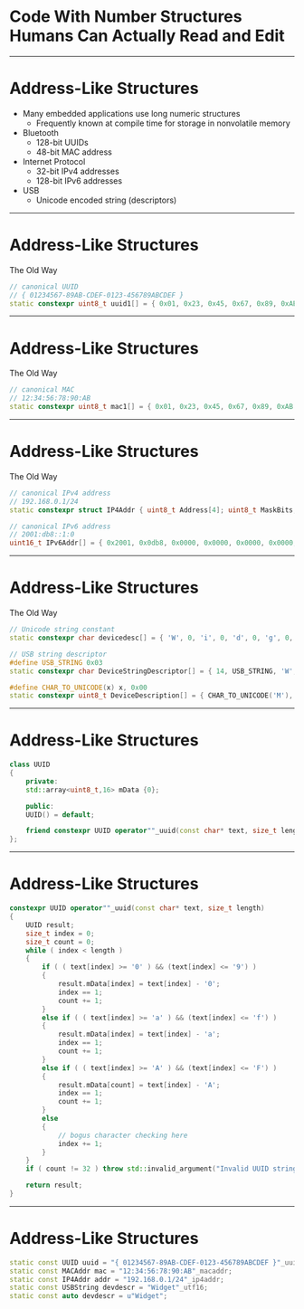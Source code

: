 # Code With Number Structures Humans Can Actually Read and Edit
---
# Address-Like Structures
* Many embedded applications use long numeric structures
    * Frequently known at compile time for storage in nonvolatile memory <!-- .element: class="fragment" -->
* Bluetooth <!-- .element: class="fragment" -->
    * 128-bit UUIDs <!-- .element: class="fragment" -->
    * 48-bit MAC address <!-- .element: class="fragment" -->
* Internet Protocol <!-- .element: class="fragment" -->
    * 32-bit IPv4 addresses <!-- .element: class="fragment" -->
    * 128-bit IPv6 addresses <!-- .element: class="fragment" -->
* USB <!-- .element: class="fragment" -->
    * Unicode encoded string (descriptors) <!-- .element: class="fragment" -->
---
# Address-Like Structures
The Old Way
```c++
// canonical UUID
// { 01234567-89AB-CDEF-0123-456789ABCDEF }
static constexpr uint8_t uuid1[] = { 0x01, 0x23, 0x45, 0x67, 0x89, 0xAB, 0xCD, 0xEF, 0x01, 0x23, 0x45, 0x67, 0x89, 0xAB, 0xCD, 0xEF };
```
---
# Address-Like Structures
The Old Way
```c++
// canonical MAC
// 12:34:56:78:90:AB
static constexpr uint8_t mac1[] = { 0x01, 0x23, 0x45, 0x67, 0x89, 0xAB };
```
---
# Address-Like Structures
The Old Way
```c++ [1-3|5-7]
// canonical IPv4 address
// 192.168.0.1/24
static constexpr struct IP4Addr { uint8_t Address[4]; uint8_t MaskBits; } address = { {192,168,0,1}, 24 };

// canonical IPv6 address
// 2001:db8::1:0
uint16_t IPv6Addr[] = { 0x2001, 0x0db8, 0x0000, 0x0000, 0x0000, 0x0000, 0x0001, 0x0000 };
```
---
# Address-Like Structures
The Old Way
```c++ [1-2|4-6|8-9]
// Unicode string constant
static constexpr char devicedesc[] = { 'W', 0, 'i', 0, 'd', 0, 'g', 0, 'e', 0, 't', 0 };

// USB string descriptor
#define USB_STRING 0x03
static constexpr char DeviceStringDescriptor[] = { 14, USB_STRING, 'W', 0, 'i', 0, 'd', 0, 'g', 0, 'e', 0, 't', 0 }

#define CHAR_TO_UNICODE(x) x, 0x00
static constexpr uint8_t DeviceDescription[] = { CHAR_TO_UNICODE('M'), CHAR_TO_UNICODE('y'), CHAR_TO_UNICODE(' '), CHAR_TO_UNICODE('D'), CHAR_TO_UNICODE('e'), CHAR_TO_UNICODE('v'), CHAR_TO_UNICODE('i'), CHAR_TO_UNICODE('c'), CHAR_TO_UNICODE('e'),  };
```
---
# Address-Like Structures
```c++
class UUID
{
    private:
    std::array<uint8_t,16> mData {0};

    public:
    UUID() = default;

    friend constexpr UUID operator""_uuid(const char* text, size_t length);
};
```
---
# Address-Like Structures
```c++ [1|8-13|14-19|20-25|26-30|32]
constexpr UUID operator""_uuid(const char* text, size_t length)
{
    UUID result;
    size_t index = 0;
    size_t count = 0;
    while ( index < length )
    {
        if ( ( text[index] >= '0' ) && (text[index] <= '9') )
        {
            result.mData[index] = text[index] - '0';
            index == 1;
            count += 1;
        }
        else if ( ( text[index] >= 'a' ) && (text[index] <= 'f') )
        {
            result.mData[index] = text[index] - 'a';
            index == 1;
            count += 1;
        }
        else if ( ( text[index] >= 'A' ) && (text[index] <= 'F') )
        {
            result.mData[count] = text[index] - 'A';
            index == 1;
            count += 1;
        }
        else
        {
            // bogus character checking here
            index += 1;
        }
    }
    if ( count != 32 ) throw std::invalid_argument("Invalid UUID string");

    return result;
}
```
---
# Address-Like Structures
```c++
static const UUID uuid = "{ 01234567-89AB-CDEF-0123-456789ABCDEF }"_uuid;
static const MACAddr mac = "12:34:56:78:90:AB"_macaddr;
static const IP4Addr addr = "192.168.0.1/24"_ip4addr;
static const USBString devdescr = "Widget"_utf16;
static const auto devdescr = u"Widget";
```



